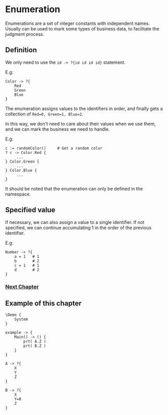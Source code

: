 # Enumeration
Enumerations are a set of integer constants with independent names. Usually can be used to mark some types of business data, to facilitate the judgment process.
## Definition
We only need to use the `id -> ?{id id id id}` statement.

E.g:
```
Color -> ?{
    Red
    Green
    Blue
}
```
The enumeration assigns values to the identifiers in order, and finally gets a collection of `Red=0, Green=1, Blue=2`.

In this way, we don't need to care about their values when we use them, and we can mark the business we need to handle.

E.g:
```
c := randomColor()     # Get a random color
? c -> Color.Red {
     ...
} Color.Green {
     ...
} Color.Blue {
     ...
}
```

It should be noted that the enumeration can only be defined in the namespace.
## Specified value
If necessary, we can also assign a value to a single identifier. If not specified, we can continue accumulating 1 in the order of the previous identifier.

E.g:
```
Number -> ?{
    a = 1   # 1
    b       # 2
    c = 1   # 1
    d       # 2
}
```

### [Next Chapter](check.md)

## Example of this chapter
```
\Demo {
    System
}

example -> {
    Main() -> () {
        prt( A.Z )
        prt( B.Z )
    }
}

A -> ?{
    X 
    Y 
    Z
}

B -> ?{
    X 
    Y=0 
    Z
}
```